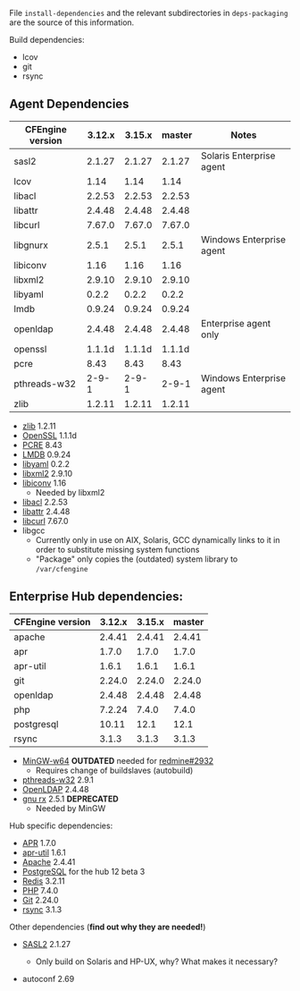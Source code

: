 File `install-dependencies` and the relevant subdirectories
in `deps-packaging` are the source of this information.


Build dependencies:

* lcov
* git
* rsync

## Agent Dependencies

| CFEngine version | 3.12.x | 3.15.x | master | Notes |
|  --------------  | ------ | ------ | ------ | ----- |
|  sasl2           | 2.1.27 | 2.1.27 | 2.1.27 | Solaris Enterprise agent |
|  lcov            | 1.14   | 1.14   | 1.14   |                          |
|  libacl          | 2.2.53 | 2.2.53 | 2.2.53 |                          |
|  libattr         | 2.4.48 | 2.4.48 | 2.4.48 |                          |
|  libcurl         | 7.67.0 | 7.67.0 | 7.67.0 |                          |
|  libgnurx        | 2.5.1  | 2.5.1  | 2.5.1  | Windows Enterprise agent |
|  libiconv        | 1.16   | 1.16   | 1.16   |                          |
|  libxml2         | 2.9.10 | 2.9.10 | 2.9.10 |                          |
|  libyaml         | 0.2.2  | 0.2.2  | 0.2.2  |                          |
|  lmdb            | 0.9.24 | 0.9.24 | 0.9.24 |                          |
|  openldap        | 2.4.48 | 2.4.48 | 2.4.48 | Enterprise agent only    |
|  openssl         | 1.1.1d | 1.1.1d | 1.1.1d |                          |
|  pcre            | 8.43   | 8.43   | 8.43   |                          |
|  pthreads-w32    | 2-9-1  | 2-9-1  | 2-9-1  | Windows Enterprise agent |
|  zlib            | 1.2.11 | 1.2.11 | 1.2.11 |                          |

* [zlib](http://www.zlib.net/) 1.2.11
* [OpenSSL](http://openssl.org/) 1.1.1d
* [PCRE](http://ftp.csx.cam.ac.uk/pub/software/programming/pcre/) 8.43
* [LMDB](https://github.com/LMDB/lmdb/) 0.9.24
* [libyaml](http://pyyaml.org/wiki/LibYAML) 0.2.2
* [libxml2](http://xmlsoft.org/sources/) 2.9.10
* [libiconv](http://ftp.gnu.org/gnu/libiconv/) 1.16
  * Needed by libxml2
* [libacl](http://download.savannah.gnu.org/releases/acl/) 2.2.53
* [libattr](http://download.savannah.gnu.org/releases/attr/) 2.4.48
* [libcurl](http://curl.haxx.se/download.html) 7.67.0
* libgcc
  * Currently only in use on AIX, Solaris, GCC dynamically links to it in order
    to substitute missing system functions
  * "Package" only copies the (outdated) system library to `/var/cfengine`

## Enterprise Hub dependencies:


| CFEngine version | 3.12.x | 3.15.x | master |
|  --------------  | ------ | ------ | ------ |
|  apache          | 2.4.41 | 2.4.41 | 2.4.41 |
|  apr             | 1.7.0  | 1.7.0  | 1.7.0  |
|  apr-util        | 1.6.1  | 1.6.1  | 1.6.1  |
|  git             | 2.24.0 | 2.24.0 | 2.24.0 |
|  openldap        | 2.4.48 | 2.4.48 | 2.4.48 |
|  php             | 7.2.24 | 7.4.0  | 7.4.0  |
|  postgresql      | 10.11  | 12.1   | 12.1   |                          |
|  rsync           | 3.1.3  | 3.1.3  | 3.1.3  |

* [MinGW-w64](http://sourceforge.net/projects/mingw-w64/) **OUTDATED** needed
  for [redmine#2932](https://dev.cfengine.com/issues/2932)
  * Requires change of buildslaves (autobuild)
* [pthreads-w32](ftp://sourceware.org/pub/pthreads-win32/) 2.9.1
* [OpenLDAP](http://www.openldap.org/software/download/OpenLDAP/openldap-release/) 2.4.48
* [gnu rx](http://www.gnu.org/software/rx/rx.html) 2.5.1 **DEPRECATED**
  * Needed by MinGW

Hub specific dependencies:

* [APR](https://apr.apache.org/) 1.7.0
* [apr-util](https://apr.apache.org/) 1.6.1
* [Apache](http://httpd.apache.org/) 2.4.41
* [PostgreSQL](http://www.postgresql.org/) for the hub 12 beta 3
* [Redis](http://redis.io/) 3.2.11
* [PHP](http://php.net/) 7.4.0
* [Git](https://www.kernel.org/pub/software/scm/git/) 2.24.0
* [rsync](https://download.samba.org/pub/rsync/) 3.1.3

Other dependencies (**find out why they are needed!**)

* [SASL2](https://cyrusimap.org/mediawiki/index.php/Downloads) 2.1.27
  * Only build on Solaris and HP-UX, why? What makes it necessary?

* autoconf 2.69
